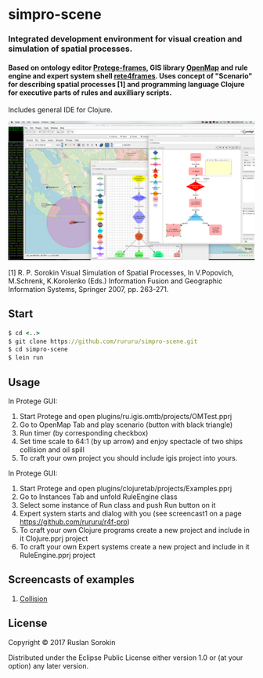 # simpro-scene

### Integrated development environment for visual creation and simulation of spatial processes.

####  Based on ontology editor [Protege-frames](https://protege.stanford.edu/), GIS library  [OpenMap](http://openmap-java.org/) and rule engine and expert system shell  [rete4frames](https://github.com/rururu/rete4frames). Uses concept of "Scenario" for describing spatial processes [1] and programming language Clojure for executive parts of rules and auxilliary scripts.

Includes general IDE for Clojure.

![screenshot](screenshot1.png)

[1] R. P. Sorokin Visual Simulation of Spatial Processes, In V.Popovich, M.Schrenk, K.Korolenko (Eds.) Information Fusion and  Geographic Information Systems, Springer 2007, pp. 263-271.

## Start

```clj
$ cd <..>
$ git clone https://github.com/rururu/simpro-scene.git
$ cd simpro-scene
$ lein run
```
## Usage

In Protege GUI:
1. Start Protege and open plugins/ru.igis.omtb/projects/OMTest.pprj
2. Go to OpenMap Tab and play scenario (button with black triangle)
3. Run timer (by corresponding checkbox)
4. Set time scale to 64:1 (by up arrow) and enjoy spectacle of two ships collision and oil spill
5. To craft your own project you should include igis project into yours.

In Protege GUI:
1. Start Protege and open plugins/clojuretab/projects/Examples.pprj
2. Go to Instances Tab and unfold RuleEngine class
3. Select some instance of Run class and push Run button on it
4. Expert system starts and dialog with you (see screencast1 on a page https://github.com/rururu/r4f-pro)
5. To craft your own Clojure programs create a new project and include in it Clojure.pprj project
6. To craft your own Expert systems create a new project and include in it RuleEngine.pprj project

## Screencasts of examples

1. [Collision](https://youtu.be/-fDo9IdJ7RA)

## License

Copyright © 2017 Ruslan Sorokin

Distributed under the Eclipse Public License either version 1.0 or (at
your option) any later version.
